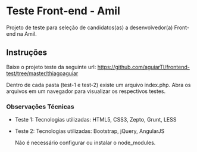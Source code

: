 # Teste Front-end - Amil
Projeto de teste para seleção de candidatos(as) a desenvolvedor(a) Front-end na Amil.

## Instruções
Baixe o projeto teste da seguinte url: https://github.com/aguiarTI/frontend-test/tree/master/thiagoaguiar

Dentro de cada pasta (test-1 e test-2) existe um arquivo index.php. Abra os arquivos em um navegador para visualizar os respectivos testes.

### Observações Técnicas
- Teste 1: 
	Tecnologias utilizadas: HTML5, CSS3, Zepto, Grunt, LESS

- Teste 2:
	Tecnologias utilizadas: Bootstrap, jQuery, AngularJS

	Não é necessário configurar ou instalar o node_modules.